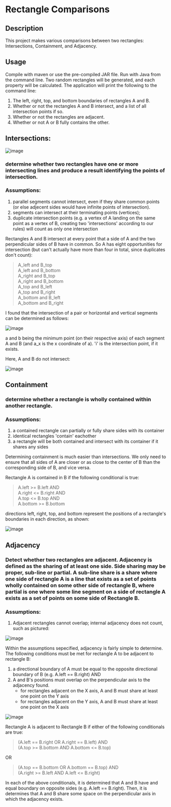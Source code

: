 # Rectangle Comparisons

## Description

This project makes various comparisons between two rectangles: Intersections, Containment, and Adjacency. 

## Usage

Compile with maven or use the pre-compiled JAR file. Run with Java from the command line. Two random rectangles will be generated, and each property will be calculated. 
The application will print the following to the command line:

1. The left, right, top, and bottom boundaries of rectangles A and B.
2. Whether or not the rectangles A and B intersect, and a list of all intersection points if so.
3. Whether or not the rectangles are adjacent.
4. Whether or not A or B fully contains the other.

## Intersections:

![image](https://user-images.githubusercontent.com/16928672/134570813-2f122251-bf4c-4ba7-be55-cbe61cb774f6.png)

### determine whether two rectangles have one or more intersecting lines and produce a result identifying the points of intersection.

### Assumptions:
1. parallel segments cannot intersect, even if they share common points (or else adjecent sides would have infinite points of intersection).
2. segments can intersect at their terminating points (vertices); 
3. duplicate intersection points (e.g. a vertex of A landing on the same point as a vertex of B, creating two 'intersections' according to our rules) will count as only one intersection

Rectangles A and B intersect at every point that a side of A and the two perpendicular sides of B have in common. So A has eight opportunities for intersection (but can't actually have more than four in total, since duplicates don't count):

>A_left and B_top  
>A_left and B_bottom  
>A_right and B_top  
>A_right and B_bottom  
>A_top and B_left  
>A_top and B_right  
>A_bottom and B_left  
>A_bottom and B_right

I found that the intersection of a pair or horizontal and vertical segments can be determined as follows:

![image](https://user-images.githubusercontent.com/16928672/134568217-3b16135b-def1-4491-a00d-37539f86558a.png)

a and b being the minimum point (on their respective axis) of each segment A and B (and a_x is the x coordinate of a). 'i' is the intersection point, if it exists.

Here, A and B do not intersect:

![image](https://user-images.githubusercontent.com/16928672/134568528-5791a4fd-fb13-4e33-b101-88ae422836fe.png)

## Containment

### determine whether a rectangle is wholly contained within another rectangle.

### Assumptions:
1. a contained rectangle can partially or fully share sides with its container
2. identical rectangles 'contain' eachother
3. a rectangle will be both contained and intersect with its container if it shares any sides 

Determining containment is much easier than intersections. We only need to ensure that all sides of A are closer or as close to the center of B than the corresponding side of B, and vice versa. 

Rectangle A is contained in B if the following conditional is true:

> A.left >= B.left AND  
> A.right <= B.right AND  
> A.top <= B.top AND  
> A.bottom >= B.bottom

directions left, right, top, and bottom represent the positions of a rectangle's boundaries in each direction, as shown:

![image](https://user-images.githubusercontent.com/16928672/134574042-f2d13ac1-2edc-47ba-aacd-57f4bee9912d.png)

## Adjacency

### Detect whether two rectangles are adjacent. Adjacency is defined as the sharing of at least one side. Side sharing may be proper, sub-line or partial. A sub-line share is a share where one side of rectangle A is a line that exists as a set of points wholly contained on some other side of rectangle B, where partial is one where some line segment on a side of rectangle A exists as a set of points on some side of Rectangle B.

### Assumptions:
1. Adjacent rectangles cannot overlap; internal adjacency does not count, such as pictured:

![image](https://user-images.githubusercontent.com/16928672/134574096-62e358d6-5258-4967-a375-33396116994d.png)

Within the assumptions sepecified, adjacency is fairly simple to determine. The following conditions must be met for rectangle A to be adjacent to rectangle B:

1. a directional boundary of A must be equal to the opposite directional boundary of B (e.g. A.left == B.right) AND
2. A and B's positions must overlap on the perpendicular axis to the adjacency found.
    - for rectangles adjacent on the X axis, A and B must share at least one point on the Y axis
    - for rectangles adjacent on the Y axis, A and B must share at least one point on the X axis

![image](https://user-images.githubusercontent.com/16928672/134587861-3a3a595a-bfec-4d28-9abd-473339990ffd.png)

Rectangle A is adjacent to Rectangle B if either of the following conditionals are true:

> (A.left == B.right OR  A.right == B.left) AND  
> (A.top >= B.bottom AND A.bottom <= B.top)

OR

> (A.top == B.bottom OR  A.bottom == B.top) AND  
> (A.right >= B.left AND A.left <= B.right)

In each of the above conditionals, it is determined that A and B have and equal boundary on opposite sides (e.g. A.left == B.right). Then, it is determines that A and B share some space on the perpendicular axis in which the adjacency exists.
